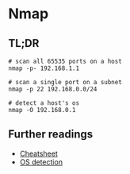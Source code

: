 # Nmap

## TL;DR

```shell
# scan all 65535 ports on a host
nmap -p- 192.168.1.1

# scan a single port on a subnet
nmap -p 22 192.168.0.0/24

# detect a host's os
nmap -O 192.168.0.1
```

## Further readings

- [Cheatsheet]
- [OS detection]

[cheatsheet]: https://hackertarget.com/nmap-cheatsheet-a-quick-reference-guide/
[os detection]: https://nmap.org/book/man-os-detection.html
